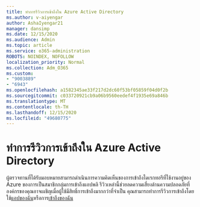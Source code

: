 ```yaml
---
title: ทำการรีวิวการเข้าถึงใน Azure Active Directory
ms.author: v-aiyengar
author: AshaIyengar21
manager: dansimp
ms.date: 12/15/2020
ms.audience: Admin
ms.topic: article
ms.service: o365-administration
ROBOTS: NOINDEX, NOFOLLOW
localization_priority: Normal
ms.collection: Adm_O365
ms.custom:
- "9003889"
- "6943"
ms.openlocfilehash: a1582345ae33f217d2dc60f53bf05859f04d0f2b
ms.sourcegitcommit: c033720921cb9a06b9560eedef4f1935e69a846b
ms.translationtype: MT
ms.contentlocale: th-TH
ms.lasthandoff: 12/15/2020
ms.locfileid: "49680775"
---
```

# <a name="perform-access-reviews-in-azure-active-directory"></a>ทำการรีวิวการเข้าถึงใน Azure Active Directory

ผู้ตรวจทานที่ได้รับมอบหมายสามารถดำเนินการความคิดเห็นของการเข้าถึงไดเรกทอรีที่ใช้งานอยู่ของ Azure ของการเป็นสมาชิกกลุ่มการเข้าถึงแอปพลิ รีวิวเหล่านี้ช่วยลดความเสี่ยงด้านความปลอดภัยที่องค์กรของคุณอาจเผชิญเมื่อผู้ใช้มีสิทธิ์การเข้าถึงมากกว่าที่จำเป็น คุณสามารถทำการรีวิวการเข้าถึงโดยใช้[แอปของฉัน](https://go.microsoft.com/fwlink/?linkid=2134605)หรือการ[เข้าถึงของฉัน](https://go.microsoft.com/fwlink/?linkid=2134505)
